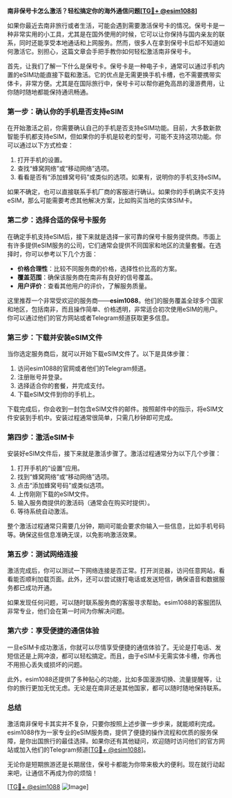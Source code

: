 **南非保号卡怎么激活？轻松搞定你的海外通信问题[[TG💪+ @esim1088](https://t.me/s/esim1088)]**

如果你最近去南非旅行或者生活，可能会遇到需要激活保号卡的情况。保号卡是一种非常实用的小工具，尤其是在国外使用的时候，它可以让你保持与国内亲友的联系，同时还能享受本地通话和上网服务。然而，很多人在拿到保号卡后却不知道如何激活它。别担心，这篇文章会手把手教你如何轻松激活南非保号卡。

首先，让我们了解一下什么是保号卡。保号卡是一种电子卡，通常可以通过手机内置的eSIM功能直接下载和激活。它的优点是无需更换手机卡槽，也不需要携带实体卡，非常方便。尤其是在国际旅行中，保号卡可以帮你避免高昂的漫游费用，让你随时随地都能保持通讯畅通。

### **第一步：确认你的手机是否支持eSIM**

在开始激活之前，你需要确认自己的手机是否支持eSIM功能。目前，大多数新款智能手机都支持eSIM，但如果你的手机是较老的型号，可能不支持这项功能。你可以通过以下方式检查：

1. 打开手机的设置。
2. 查找“蜂窝网络”或“移动网络”选项。
3. 看看是否有“添加蜂窝号码”或类似的选项。如果有，说明你的手机支持eSIM。

如果不确定，也可以直接联系手机厂商的客服进行确认。如果你的手机确实不支持eSIM，那么可能需要考虑其他解决方案，比如购买当地的实体SIM卡。

### **第二步：选择合适的保号卡服务**

在确定手机支持eSIM后，接下来就是选择一家可靠的保号卡服务提供商。市面上有许多提供eSIM服务的公司，它们通常会提供不同国家和地区的流量套餐。在选择时，你可以参考以下几个方面：

- **价格合理性**：比较不同服务商的价格，选择性价比高的方案。
- **覆盖范围**：确保该服务商在南非有良好的信号覆盖。
- **用户评价**：查看其他用户的评价，了解服务质量。

这里推荐一个非常受欢迎的服务商——**esim1088**。他们的服务覆盖全球多个国家和地区，包括南非，而且操作简单、价格透明，非常适合初次使用eSIM的用户。你可以通过他们的官方网站或者Telegram频道获取更多信息。

### **第三步：下载并安装eSIM文件**

当你选定服务商后，就可以开始下载eSIM文件了。以下是具体步骤：

1. 访问esim1088的官网或者他们的Telegram频道。
2. 注册账号并登录。
3. 选择适合你的套餐，并完成支付。
4. 下载eSIM文件到你的手机上。

下载完成后，你会收到一封包含eSIM文件的邮件。按照邮件中的指示，将eSIM文件安装到手机中。安装过程通常很简单，只需几秒钟即可完成。

### **第四步：激活eSIM卡**

安装好eSIM文件后，接下来就是激活步骤了。激活过程通常分为以下几个步骤：

1. 打开手机的“设置”应用。
2. 找到“蜂窝网络”或“移动网络”选项。
3. 点击“添加蜂窝号码”或类似选项。
4. 上传刚刚下载的eSIM文件。
5. 输入服务商提供的激活码（通常会在购买时提供）。
6. 等待系统自动激活。

整个激活过程通常只需要几分钟，期间可能会要求你输入一些信息，比如手机号码等。确保这些信息准确无误，以免影响激活效果。

### **第五步：测试网络连接**

激活完成后，你可以测试一下网络连接是否正常。打开浏览器，访问任意网站，看看能否顺利加载页面。此外，还可以尝试拨打电话或发送短信，确保语音和数据服务都已成功开通。

如果发现任何问题，可以随时联系服务商的客服寻求帮助。esim1088的客服团队非常专业，他们会在第一时间为你解决问题。

### **第六步：享受便捷的通信体验**

一旦eSIM卡成功激活，你就可以尽情享受便捷的通信体验了。无论是打电话、发短信还是上网冲浪，都可以轻松搞定。而且，由于eSIM卡无需实体卡槽，你再也不用担心丢失或损坏的问题。

此外，esim1088还提供了多种贴心的功能，比如多国漫游切换、流量提醒等，让你的旅行更加无忧无虑。无论是在南非还是其他国家，都可以随时随地保持联系。

### **总结**

激活南非保号卡其实并不复杂，只要你按照上述步骤一步步来，就能顺利完成。esim1088作为一家专业的eSIM服务商，提供了便捷的操作流程和优质的服务保障，是你出国旅行的最佳选择。如果你还有其他疑问，欢迎随时访问他们的官方网站或加入他们的Telegram频道[[TG💪+ @esim1088](https://t.me/s/esim1088)]。

无论你是短期旅游还是长期居住，保号卡都能为你带来极大的便利。现在就行动起来吧，让通信不再成为你的烦恼！

[[TG💪+ @esim1088](https://t.me/s/esim1088) ![Image](https://i.postimg.cc/4NQfJmqS/Snipaste-2025-05-13-00-14-12.png)]